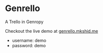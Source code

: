 # Genrello
A Trello in Genropy

Checkout the live demo at [genrello.mkshid.me](genrello.mkshid.me)

   -  username: demo
   -  password: demo
